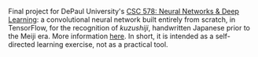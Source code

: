 Final project for DePaul University's [CSC 578: Neural Networks & Deep Learning](http://reed.cs.depaul.edu/peterh/class/csc578/): a convolutional neural network built entirely from scratch, in TensorFlow, for the recognition of *kuzushiji*, handwritten Japanese prior to the Meiji era. More information [here](https://erikmcguire.github.io/Kuzushi_jiNN.html#Introduction). In short, it is intended as a self-directed learning exercise, not as a practical tool.
